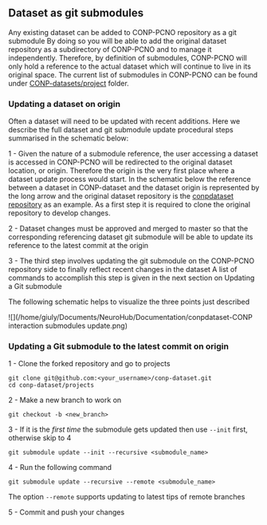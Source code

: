 

## Dataset as git submodules

Any existing dataset can be added to CONP-PCNO repository as a git submodule 
By doing so you will be able to add the original dataset repository as a subdirectory of CONP-PCNO and to manage it independently. 
Therefore, by definition of submodules, CONP-PCNO will only hold a reference to the actual dataset which will continue to live in its original space.
The current list of submodules in CONP-PCNO can be found under [CONP-datasets/project](https://github.com/CONP-PCNO/conp-dataset/tree/master/projects) folder.


### Updating a dataset on origin

Often a dataset will need to be updated with recent additions. Here we describe the full dataset and git submodule update
procedural steps summarised in the schematic below:

1 - Given the nature of a submodule reference, the user accessing a dataset is accessed in CONP-PCNO will be redirected 
to the original dataset location, or origin. Therefore the origin is the very first place where a dataset update process would start.
In the schematic below the reference between a dataset in CONP-dataset and the dataset origin is represented by the long arrow and the
original dataset repository is the [conpdataset repository](https://github.com/conpdatasets) as an example.
As a first step it is required to clone the original repository to develop changes. 

2 - Dataset changes must be approved and merged to master so that the corresponding referencing dataset git submodule 
will be able to update its reference to the latest commit at the origin

3 - The third step involves updating the git submodule on the CONP-PCNO repository side to finally reflect recent changes in the dataset
A list of commands to accomplish this step is given in the next section on Updating a Git submodule

The following schematic helps to visualize the three points just described

![](/home/giuly/Documents/NeuroHub/Documentation/conpdataset-CONP interaction submodules update.png)


### Updating a Git submodule to the latest commit on origin

1 - Clone the forked repository and go to projects
```
git clone git@github.com:<your_username>/conp-dataset.git
cd conp-dataset/projects
```
2 - Make a new branch to work on
```
git checkout -b <new_branch>
```
3 - If it is the *first time* the submodule gets updated then use ```--init``` first, otherwise skip to 4
```
git submodule update --init --recursive <submodule_name>
```
4 - Run the following command
```
git submodule update --recursive --remote <submodule_name>
```
The option ```--remote``` supports updating to latest tips of remote branches

5 - Commit and push your changes